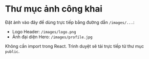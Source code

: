 # Thư mục ảnh công khai

Đặt ảnh vào đây để dùng trực tiếp bằng đường dẫn `/images/...`:

- Logo Header: `/images/logo.png`
- Ảnh đại diện Hero: `/images/profile.jpg`

Không cần import trong React. Trình duyệt sẽ tải trực tiếp từ thư mục `public`.



